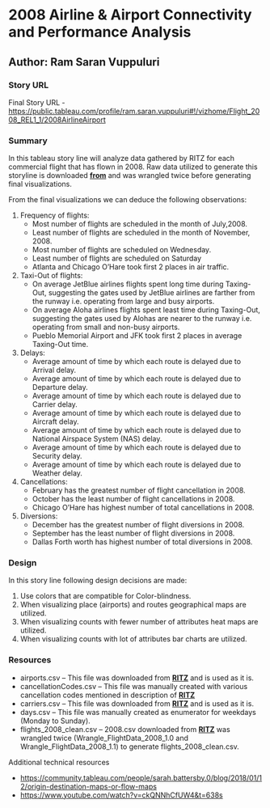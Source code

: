 # 2008 Airline & Airport Connectivity and Performance Analysis

## Author: Ram Saran Vuppuluri

### Story URL

Final Story URL - https://public.tableau.com/profile/ram.saran.vuppuluri#!/vizhome/Flight_2008_REL1_1/2008AirlineAirport

### Summary

In this tableau story line will analyze data gathered by RITZ for each commercial flight that has flown in 2008. Raw data utilized to generate this storyline is downloaded  __[from](http://stat-computing.org/dataexpo/2009/the-data.html)__ and was wrangled twice before generating final visualizations.

From the final visualizations we can deduce the following observations:
1. Frequency of flights:
    * Most number of flights are scheduled in the month of July,2008.
    * Least number of flights are scheduled in the month of November, 2008.
    * Most number of flights are scheduled on Wednesday.
    * Least number of flights are scheduled on Saturday
    * Atlanta and Chicago O’Hare took first 2 places in air traffic.
2. Taxi-Out of flights:
    * On average JetBlue airlines flights spent long time during Taxing-Out, suggesting the gates used by JetBlue airlines are farther from the runway i.e. operating from large and busy airports.
    * On average Aloha airlines flights spent least time during Taxing-Out, suggesting the gates used by Alohas are nearer to the runway i.e. operating from small and non-busy airports.
    * Pueblo Memorial Airport and JFK took first 2 places in average Taxing-Out time.
3. Delays:
    * Average amount of time by which each route is delayed due to Arrival delay.
    * Average amount of time by which each route is delayed due to Departure delay.
    * Average amount of time by which each route is delayed due to Carrier delay.
    * Average amount of time by which each route is delayed due to Aircraft delay.
    * Average amount of time by which each route is delayed due to National Airspace System (NAS) delay.
    * Average amount of time by which each route is delayed due to Security delay.
    * Average amount of time by which each route is delayed due to Weather delay.
4. Cancellations:
    * February has the greatest number of flight cancellation in 2008.
    * October has the least number of flight cancellations in 2008.
    * Chicago O’Hare has highest number of total cancellations in 2008.
5. Diversions:
    * December has the greatest number of flight diversions in 2008.
    * September has the least number of flight diversions in 2008.
    * Dallas Forth worth has highest number of total diversions in 2008.
    
### Design

In this story line following design decisions are made:
1.	Use colors that are compatible for Color-blindness.
2.	When visualizing place (airports) and routes geographical maps are utilized.
3.	When visualizing counts with fewer number of attributes heat maps are utilized.
4.	When visualizing counts with lot of attributes bar charts are utilized.

### Resources

* airports.csv – This file was downloaded from __[RITZ](http://stat-computing.org/dataexpo/2009/the-data.html)__ and is used as it is.
* cancellationCodes.csv – This file was manually created with various cancellation codes mentioned in description of __[RITZ](http://stat-computing.org/dataexpo/2009/the-data.html)__ 
* carriers.csv – This file was downloaded from __[RITZ](http://stat-computing.org/dataexpo/2009/the-data.html)__ and is used as it is.
* days.csv – This file was manually created as enumerator for weekdays (Monday to Sunday).
* flights_2008_clean.csv – 2008.csv downloaded from __[RITZ](http://stat-computing.org/dataexpo/2009/the-data.html)__ was wrangled twice (Wrangle_FlightData_2008_1.0 and Wrangle_FlightData_2008_1.1) to generate flights_2008_clean.csv.

Additional technical resources

* https://community.tableau.com/people/sarah.battersby.0/blog/2018/01/12/origin-destination-maps-or-flow-maps 
* https://www.youtube.com/watch?v=ckQNNhCfUW4&t=638s 
